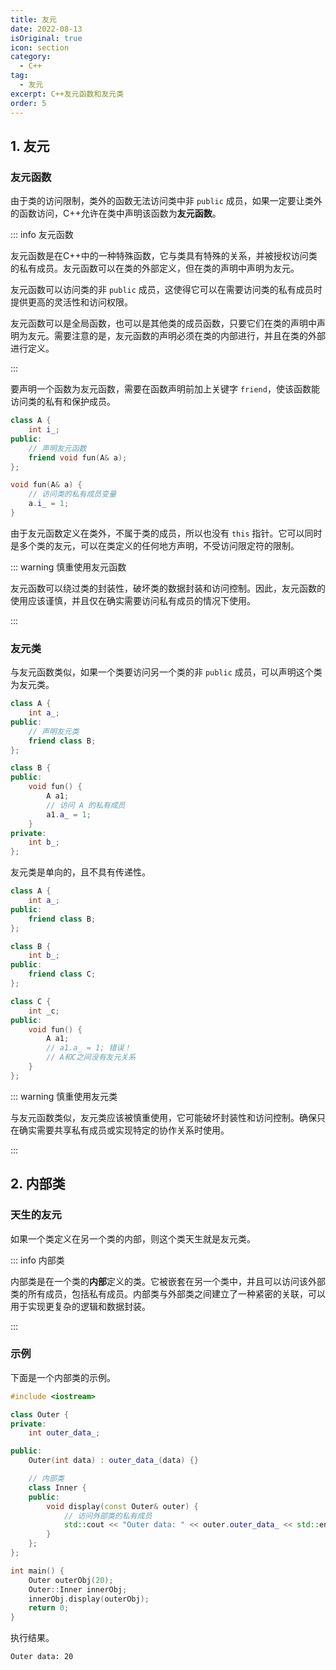 ```yaml
---
title: 友元
date: 2022-08-13
isOriginal: true
icon: section
category:
  - C++
tag:
  - 友元
excerpt: C++友元函数和友元类
order: 5
---
```


## 1. 友元

### 友元函数

由于类的访问限制，类外的函数无法访问类中非 `public` 成员，如果一定要让类外的函数访问，C++允许在类中声明该函数为**友元函数**。

::: info 友元函数

友元函数是在C++中的一种特殊函数，它与类具有特殊的关系，并被授权访问类的私有成员。友元函数可以在类的外部定义，但在类的声明中声明为友元。

友元函数可以访问类的非 `public` 成员，这使得它可以在需要访问类的私有成员时提供更高的灵活性和访问权限。

友元函数可以是全局函数，也可以是其他类的成员函数，只要它们在类的声明中声明为友元。需要注意的是，友元函数的声明必须在类的内部进行，并且在类的外部进行定义。

:::

要声明一个函数为友元函数，需要在函数声明前加上关键字 `friend`，使该函数能访问类的私有和保护成员。

~~~cpp
class A {
    int i_;
public:
    // 声明友元函数
    friend void fun(A& a);
};

void fun(A& a) {
    // 访问类的私有成员变量
    a.i_ = 1;
}
~~~

由于友元函数定义在类外，不属于类的成员，所以也没有 `this` 指针。它可以同时是多个类的友元，可以在类定义的任何地方声明，不受访问限定符的限制。

::: warning 慎重使用友元函数

友元函数可以绕过类的封装性，破坏类的数据封装和访问控制。因此，友元函数的使用应该谨慎，并且仅在确实需要访问私有成员的情况下使用。

:::

### 友元类

与友元函数类似，如果一个类要访问另一个类的非 `public` 成员，可以声明这个类为友元类。

~~~cpp
class A {
    int a_;
public:
    // 声明友元类
    friend class B;
};

class B {
public:
    void fun() {
        A a1;
        // 访问 A 的私有成员
        a1.a_ = 1;
    }
private:
    int b_;
};
~~~

友元类是单向的，且不具有传递性。

~~~cpp
class A {
    int a_;
public:
    friend class B;
};

class B {
    int b_;
public:
    friend class C;
};

class C {
    int _c;
public:
    void fun() {
        A a1;
        // a1.a_ = 1; 错误！
        // A和C之间没有友元关系
    }
};
~~~

::: warning 慎重使用友元类

与友元函数类似，友元类应该被慎重使用，它可能破坏封装性和访问控制。确保只在确实需要共享私有成员或实现特定的协作关系时使用。

:::

## 2. 内部类

### 天生的友元

如果一个类定义在另一个类的内部，则这个类天生就是友元类。

::: info 内部类

内部类是在一个类的**内部**定义的类。它被嵌套在另一个类中，并且可以访问该外部类的所有成员，包括私有成员。内部类与外部类之间建立了一种紧密的关联，可以用于实现更复杂的逻辑和数据封装。

:::

### 示例

下面是一个内部类的示例。

~~~cpp
#include <iostream>

class Outer {
private:
    int outer_data_;

public:
    Outer(int data) : outer_data_(data) {}

    // 内部类
    class Inner {
    public:
        void display(const Outer& outer) {
            // 访问外部类的私有成员
            std::cout << "Outer data: " << outer.outer_data_ << std::endl;
        }
    };
};

int main() {
    Outer outerObj(20);
    Outer::Inner innerObj;
    innerObj.display(outerObj);
    return 0;
}
~~~

执行结果。

~~~text:no-line-numbers
Outer data: 20
~~~
